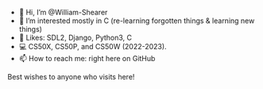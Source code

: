 - 👋 Hi, I’m @William-Shearer
- 👀 I’m interested mostly in C (re-learning forgotten things & learning new things)
- 🐍 Likes: SDL2, Django, Python3, C
- :computer: CS50X, CS50P, and CS50W (2022-2023).
- 📫 How to reach me: right here on GitHub

Best wishes to anyone who visits here!   
<!---
William-Shearer/William-Shearer is a ✨ special ✨ repository because its `README.md` (this file) appears on your GitHub profile.
You can click the Preview link to take a look at your changes.
--->

